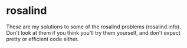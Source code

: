 rosalind
========

These are my solutions to some of the rosalind problems (rosalind.info). 
Don't look at them if you think you'll try them yourself, and don't expect
pretty or efficient code either.
